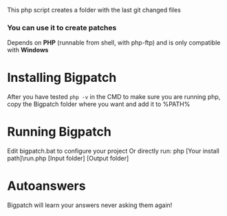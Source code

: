 This php script creates a folder with the last git changed files
### You can use it to create patches

Depends on **PHP** (runnable from shell, with php-ftp) and is only compatible with **Windows**


# Installing Bigpatch
After you have tested `php -v` in the CMD to make sure you are running php, 
copy the Bigpatch folder where you want and add it to %PATH%

# Running Bigpatch
Edit bigpatch.bat to configure your project
Or directly run: php \[Your install path\]\run.php \[Input folder\] \[Output folder\]

# Autoanswers
Bigpatch will learn your answers never asking them again!

